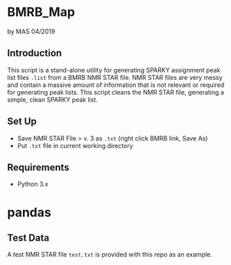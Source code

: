 # BMRB_Map
by MAS 04/2019

## Introduction
This script is a stand-alone utility for generating SPARKY assignment peak list files ```.list``` from a BMRB NMR STAR file. NMR STAR files are very messy and contain a massive amount of information that is not relevant or required for generating peak lists. This script cleans the NMR STAR file, generating a simple, clean SPARKY peak list. 

## Set Up
* Save NMR STAR File > v. 3  as ```.txt``` (right click BMRB link, Save As)
* Put ```.txt``` file in current working directory

## Requirements
* Python 3.x
# pandas

## Test Data
A test NMR STAR file ```test.txt``` is provided with this repo as an example. 
